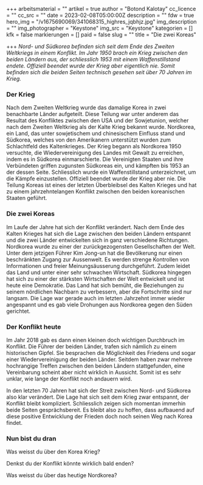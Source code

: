 +++
arbeitsmaterial = ""
artikel = true
author = "Botond Kalotay"
cc_licence = ""
cc_src = ""
date = 2023-02-08T05:00:00Z
description = ""
fdw = true
hero_img = "/v1675690069/341068315_highres_jqbhjz.jpg"
img_description = ""
img_photographer = "Keystone"
img_src = "Keystone"
kategorien = []
kfk = false
markierungen = []
paid = false
slug = ""
title = "Die zwei Koreas"

+++
_Nord- und Südkorea befinden sich seit dem Ende des Zweiten Weltkriegs in einem Konflikt. Im Jahr 1950 brach ein Krieg zwischen den beiden Ländern aus, der schliesslich 1953 mit einem Waffenstillstand endete. Offiziell beendet wurde der Krieg aber eigentlich nie. Somit befinden sich die beiden Seiten technisch gesehen seit über 70 Jahren im Krieg._

### Der Krieg

Nach dem Zweiten Weltkrieg wurde das damalige Korea in zwei benachbarte Länder aufgeteilt. Diese Teilung war unter anderem das Resultat des Konfliktes zwischen den USA und der Sowjetunion, welcher nach dem Zweiten Weltkrieg als der Kalte Krieg bekannt wurde. Nordkorea, ein Land, das unter sowjetischem und chinesischem Einfluss stand und Südkorea, welches von den Amerikanern unterstützt wurden zum Schlachtfeld des Kaltenkrieges. Der Krieg begann als Nordkorea 1950 versuchte, die Wiedervereinigung des Landes mit Gewalt zu erreichen, indem es in Südkorea einmarschierte. Die Vereinigten Staaten und ihre Verbündeten griffen zugunsten Südkoreas ein, und kämpften bis 1953 an der dessen Seite. Schliesslich wurde ein Waffenstillstand unterzeichnet, um die Kämpfe einzustellen. Offiziell beendet wurde der Krieg aber nie. Die Teilung Koreas ist eines der letzten Überbleibsel des Kalten Krieges und hat zu einem jahrzehntelangen Konflikt zwischen den beiden koreanischen Staaten geführt.

### Die zwei Koreas

Im Laufe der Jahre hat sich der Konflikt verändert. Nach dem Ende des Kalten Krieges hat sich die Lage zwischen den beiden Ländern entspannt und die zwei Länder entwickelten sich in ganz verschiedene Richtungen. Nordkorea wurde zu einer der zurückgezogensten Gesellschaften der Welt. Unter dem jetzigen Führer Kim Jong-un hat die Bevölkerung nur einen beschränkten Zugang zur Aussenwelt. Es werden strenge Kontrollen von Informationen und freier Meinungsäusserung durchgeführt. Zudem leidet das Land und unter einer sehr schwachen Wirtschaft. Südkorea hingegen hat sich zu einer der stärksten Wirtschaften der Welt entwickelt und ist heute eine Demokratie. Das Land hat sich bemüht, die Beziehungen zu seinem nördlichen Nachbarn zu verbessern, aber die Fortschritte sind nur langsam. Die Lage war gerade auch im letzten Jahrzehnt immer wieder angespannt und es gab viele Drohungen aus Nordkorea gegen den Süden gerichtet.

### Der Konflikt heute

Im Jahr 2018 gab es dann einen kleinen doch wichtigen Durchbruch im Konflikt. Die Führer der beiden Länder, trafen sich nämlich zu einem historischen Gipfel. Sie besprachen die Möglichkeit des Friedens und sogar einer Wiedervereinigung der beiden Länder. Seitdem haben zwar mehrere hochrangige Treffen zwischen den beiden Ländern stattgefunden, eine Vereinbarung scheint aber nicht wirklich in Aussicht. Somit ist es sehr unklar, wie lange der Konflikt noch andauern wird.

In den letzten 70 Jahren hat sich der Streit zwischen Nord- und Südkorea also klar verändert. Die Lage hat sich seit dem Krieg zwar entspannt, der Konflikt bleibt kompliziert. Schliesslich zeigen sich momentan immerhin beide Seiten gesprächsbereit. Es bleibt also zu hoffen, dass aufbauend auf diese positive Entwicklung der Frieden doch noch seinen Weg nach Korea findet.

### Nun bist du dran

Was weisst du über den Korea Krieg?

Denkst du der Konflikt könnte wirklich bald enden?

Was weisst du über das heutige Nordkorea?